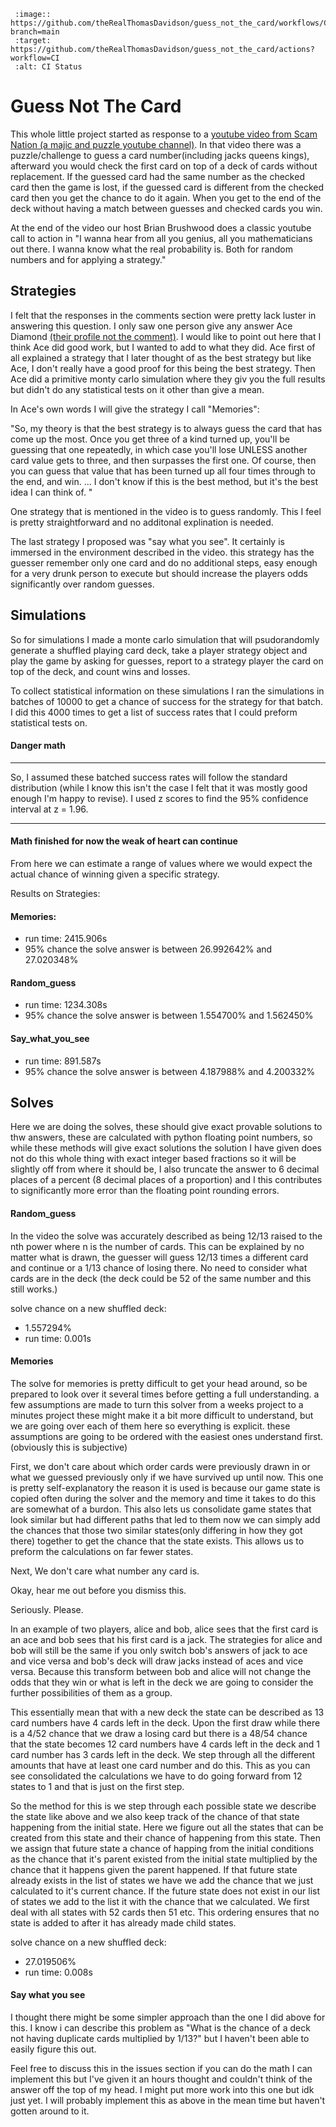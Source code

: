      :image:: https://github.com/theRealThomasDavidson/guess_not_the_card/workflows/CI/badge.svg?branch=main
     :target: https://github.com/theRealThomasDavidson/guess_not_the_card/actions?workflow=CI
     :alt: CI Status


# Guess Not The Card

This whole little project started as response to a 
[youtube video from Scam Nation (a majic and puzzle youtube channel)](https://www.youtube.com/watch?v=Pkp51MZUD3Q&t=1s).
In that video there was a puzzle/challenge to guess a card number(including jacks queens kings), afterward you would 
check the first card on top of a deck of cards without replacement. If the guessed card had the same number as the 
checked card then the game is lost, if the guessed card is different from the checked card then you get the chance to 
do it again. When you get to the end of the deck without having a match between guesses and checked cards you win. 

At the end of the video our host Brian Brushwood does a classic youtube call to action in "I wanna hear from all you
genius, all you mathematicians out there. I wanna know what the real probability is. Both for random numbers and 
for applying a strategy."

## Strategies

I felt that the responses in the comments section were pretty lack luster in answering this question. I only saw one 
person give any answer Ace Diamond [(their profile not the comment)](https://www.youtube.com/channel/UCSlcPhWYE-liv6IJLUen12w).
I would like to point out here that I think Ace did good work, but I wanted to add to what they did. 
Ace first of all explained a strategy that I later thought of as the best strategy but like Ace, I don't really have 
a good proof for this being the best strategy. Then Ace did a primitive monty carlo simulation where they giv you the 
full results but didn't do any statistical tests on it other than give a mean. 

In Ace's own words I will give the strategy I call "Memories": 

"So, my theory is that the best strategy is to always guess the card that has come up the most.  Once you get three of 
a kind turned up, you'll be guessing that one repeatedly, in which case you'll lose UNLESS another card value gets to 
three, and then surpasses the first one. Of course, then you can guess that value that has been turned up all four 
times through to the end, and win. ... I don't know if this is the best method, but it's the best idea I can think of.
"

One strategy that is mentioned in the video is to guess randomly. This I feel is pretty straightforward and no additonal 
explination is needed. 

The last strategy I proposed was "say what you see". It certainly is immersed in the environment described in the video. 
this strategy has the guesser remember only one card and do no additional steps, easy enough for a very drunk person to 
execute but should increase the players odds significantly over random guesses. 

## Simulations

So for simulations I made a monte carlo simulation that will psudorandomly generate a shuffled playing card deck, take 
a player strategy object and play the game by asking for guesses, report to a strategy player the card on top of the 
deck, and count wins and losses. 

To collect statistical information on these simulations I ran the simulations in batches of 10000 to get a chance of 
success for the strategy for that batch. I did this 4000 times to get a list of success rates that I could preform 
statistical tests on.
 
#### Danger math

-------

So, I assumed these batched success rates will follow the standard distribution (while I know this isn't the case I felt
 that it was mostly good enough I'm happy to revise). I used z scores to find the 95% confidence interval at z = 1.96.

------

#### Math finished for now the weak of heart can continue

From here we can estimate a range of values where we would expect the actual chance of winning given a specific strategy.

Results on Strategies:

#### Memories: 
    
 - run time: 2415.906s
 - 95% chance the solve answer is between 26.992642% and 27.020348%

#### Random_guess

 - run time: 1234.308s
 - 95% chance the solve answer is between 1.554700% and 1.562450%

#### Say_what_you_see 
 - run time: 891.587s
 - 95% chance the solve answer is between 4.187988% and 4.200332%

## Solves

Here we are doing the solves, these should give exact provable solutions to thw answers, these are calculated with 
python floating point numbers, so while these methods will give exact solutions the solution I have given does not do 
this whole thing with exact integer based fractions so it will be slightly off from where it should be, I also truncate 
the answer to 6 decimal places of a percent (8 decimal places of a proportion) and I this contributes to significantly 
more error than the floating point rounding errors.

#### Random_guess

In the video the solve was accurately described as being 12/13 raised to the nth power where n is the number of cards.
This can be explained by no matter what is drawn, the guesser will guess 12/13 times a different card and continue or a 
1/13 chance of losing there. No need to consider what cards are in the deck (the deck could be 52 of the same number and
 this still works.)
 
 solve chance on a new shuffled deck: 
 - 1.557294%
 - run time: 0.001s
 
 
#### Memories

The solve for memories is pretty difficult to get your head around, so be prepared to look over it several times before 
getting a full understanding. a few assumptions are made to turn this solver from a weeks project to a minutes project 
these might make it a bit more difficult to understand, but we are going over each of them here so everything is 
explicit. these assumptions are going to be ordered with the easiest ones understand first. (obviously this is 
subjective)

First, we don't care about which order cards were previously drawn in or what we guessed previously only if we have 
survived up until now. This one is pretty self-explanatory the reason it is used is because our game state is copied 
often during the solver and the memory and time it takes to do this are somewhat of a burdon. This also lets us 
consolidate game states that look similar but had different paths that led to them now we can simply add the chances 
that those two similar states(only differing in how they got there) together to get the chance that the state exists. 
This allows us to preform the calculations on far fewer states. 

Next, We don't care what number any card is. 

Okay, hear me out before you dismiss this. 

Seriously. Please. 

In an example of two players, alice and bob, alice sees that the first card is an ace and bob sees that his first card 
is a jack. The strategies for alice and  bob will still be the same if you only switch bob's answers of jack to ace and
vice versa and bob's deck will draw jacks instead of aces and vice versa. Because this transform between bob and alice 
will not change the odds that they win or what is left in the deck we are going to consider the further possibilities 
of them as a group.

This essentially mean that with a new deck the state can be described as 13 card numbers have 4 cards left in the deck.
Upon the first draw while there is a 4/52 chance that we draw a losing card but there is a 48/54 chance that the state 
becomes 12 card numbers have 4 cards left in the deck and 1 card number has 3 cards left in the deck.
We step through all the  different amounts that have at least one card number and do this. This as you can see consolidated the 
calculations we have to do going forward from 12 states to 1 and that is just on the first step.

So the method for this is we step through each possible state we describe the state like above and we also keep track of
the chance of that state happening from the initial state. Here we figure out all the states that can be created from 
this state and their chance of happening from this state. Then we assign that future state a chance of happing from the 
initial conditions as the chance that it's parent existed from the initial state multiplied by the chance that it happens
given the parent happened. If that future state already exists in the list of states we have we add the chance that we
just calculated to it's current chance. If the future state does not exist in our list of states we add to the list it 
with the chance that we calculated. We first deal with all states with 52 cards then 51 etc. This ordering ensures that 
no state is added to after it has already made child states. 

solve chance on a new shuffled deck: 
 - 27.019506%
 - run time:  0.008s
 #### Say what you see
 
 I thought there might be some simpler approach than the one I did above for this. I know i can describe this problem as
 "What is the chance of a deck not having duplicate cards multiplied by 1/13?" but I haven't been able to easily figure 
 this out.
 
 Feel free to discuss this in the issues section if you can do the math I can implement this but I've given it an hours
 thought and couldn't think of the answer off the top of my head. I might put more work into this one but idk just yet.
 I will probably implement this as above in the mean time but haven't gotten around to it.
 
